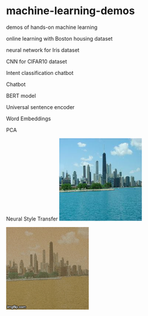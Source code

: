 # machine-learning-demos
demos of hands-on machine learning

online learning with Boston housing dataset

neural network for Iris dataset

CNN for CIFAR10 dataset

Intent classification chatbot

Chatbot

BERT model

Universal sentence encoder

Word Embeddings

PCA

Neural Style Transfer
![Image description](https://github.com/zetongqi/machine-learning-demos/blob/master/neural_style_transfer_pics/1.jpg)

![Alt Text](https://github.com/zetongqi/machine-learning-demos/blob/master/neural_style_transfer_pics/neural_style_transfer.gif)
